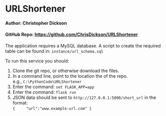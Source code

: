 # URLShortener
#### Author: Christopher Dickson   
#### GitHub Repo: https://github.com/ChrisDickson/URLShortener

The application requires a MySQL database. A script to create the required table can be found in:
`instance/url_schema.sql`

To run this service you should:

1. Clone the git repo, or otherwise download the files. 
2. In a command line, point to the location the of the repo.    
e.g., `C:\PythonCode\URLShortener`
3. Enter the command: `set FLASK_APP=app`
4. Enter the command: `flask run`
5. JSON data should be sent to `http://127.0.0.1:5000/short_url` in the format:    
`{    
        "url":"www.example-url.com"
 }`